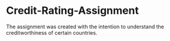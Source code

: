 # Credit-Rating-Assignment
The assignment was created with the intention to understand the creditworthiness of certain countries.
